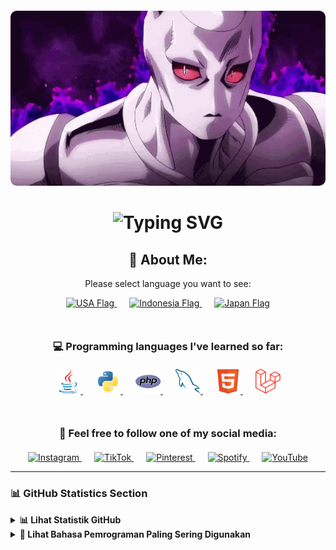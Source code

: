 <div align="center" style="margin-top: 20px;">
    <!-- Menampilkan GIF -->
    <img src="https://github.com/Kevin420-KS/Kevin420-KS/blob/main/a3d5892f2e8074c0f4631e457c7c534b.gif" alt="GIF Animation" width="600" style="border-radius: 10px;" />
</div>

<div align="center" style="margin-top: 30px;">
    <!-- Menampilkan Teks Berjalan -->
    <h1>
        <img src="https://readme-typing-svg.herokuapp.com?font=Jetbrains+mono&size=24&duration=5000&color=FF3333&center=true&vCenter=true&width=600&lines=%E3%82%AD%E3%83%A9%E3%83%BC%E3%82%AF%E3%82%A4%E3%83%BC%E3%83%B3+rm+-rf+%E3%81%9D%E3%81%AE%E3%83%95%E3%82%A9%E3%83%AB%E3%83%80%E3%82%92%E5%A1%B5%E3%81%AB%E3%81%99%E3%82%8B;Killer+Queen+rm+-rf+Those+Folder+Into+Dust" alt="Typing SVG" />
    </h1>
</div>

<div align="center" style="margin-top: 20px;">
    <h2>📖 About Me:</h2>
    <p>Please select language you want to see:</p>
    <div>
        <a href="https://github.com/Kevin420-KS/About-Myself/blob/main/English" target="_blank" rel="noopener noreferrer" style="margin: 0 10px;">
            <img src="https://upload.wikimedia.org/wikipedia/en/a/a4/Flag_of_the_United_States.svg" alt="USA Flag" width="40" height="25" />
        </a>
        <a href="https://github.com/Kevin420-KS/About-Myself/blob/main/Indonesia" target="_blank" rel="noopener noreferrer" style="margin: 0 10px;">
            <img src="https://upload.wikimedia.org/wikipedia/commons/9/9f/Flag_of_Indonesia.svg" alt="Indonesia Flag" width="40" height="25" />
        </a>
        <a href="https://github.com/Kevin420-KS/About-Myself/blob/main/Japanese" target="_blank" rel="noopener noreferrer" style="margin: 0 10px;">
            <img src="https://upload.wikimedia.org/wikipedia/en/9/9e/Flag_of_Japan.svg" alt="Japan Flag" width="40" height="25" />
        </a>
    </div>
</div>

<h3 align="center" style="margin-top: 50px;">💻 Programming languages I've learned so far:</h3>
<p align="center" class="tools-container" style="margin-top: 20px;">
    <a href="https://github.com/Kevin420-KS/PBO" target="_blank" rel="noopener noreferrer" style="margin: 0 10px;">
        <img src="https://raw.githubusercontent.com/devicons/devicon/master/icons/java/java-original.svg" alt="Java" width="40" height="40" class="tool-icon" />
    </a>
    <a href="https://github.com/Kevin420-KS/Python-Script" target="_blank" rel="noopener noreferrer" style="margin: 0 10px;">
        <img src="https://raw.githubusercontent.com/devicons/devicon/master/icons/python/python-original.svg" alt="Python" width="40" height="40" class="tool-icon" />
    </a>
    <a href="https://github.com/Kevin420-KS/DAA" target="_blank" rel="noopener noreferrer" style="margin: 0 10px;">
        <img src="https://raw.githubusercontent.com/devicons/devicon/master/icons/php/php-original.svg" alt="PHP" width="40" height="40" class="tool-icon" />
    </a>
    <a href="https://www.mysql.com" target="_blank" rel="noopener noreferrer" style="margin: 0 10px;">
        <img src="https://raw.githubusercontent.com/devicons/devicon/master/icons/mysql/mysql-original.svg" alt="MySQL" width="40" height="40" class="tool-icon" />
    </a>
    <a href="https://github.com/Kevin420-KS/Pemograman-Website" target="_blank" rel="noopener noreferrer" style="margin: 0 10px;">
        <img src="https://raw.githubusercontent.com/devicons/devicon/master/icons/html5/html5-original.svg" alt="HTML" width="40" height="40" class="tool-icon" />
    </a>
    <a href="https://laravel.com/" target="_blank" rel="noopener noreferrer" style="margin: 0 10px;">
        <img src="https://github.com/Kevin420-KS/Kevin420-KS/blob/main/Laravel.png?raw=true" alt="Laravel" width="40" height="40" class="tool-icon" />
    </a>
</p>

<h3 align="center" style="margin-top: 50px;">🥰 Feel free to follow one of my social media:</h3>
<p align="center" class="social-container" style="margin-top: 20px;">
    <a href="https://www.instagram.com/no_logic_thinker/" target="_blank" rel="noopener noreferrer" style="margin: 0 10px;">
        <img src="https://cdn-icons-png.flaticon.com/512/2111/2111463.png" alt="Instagram" width="40" height="40" class="social-icon" />
    </a>
    <a href="https://www.tiktok.com/@ucup_3sgul?_t=8r4aA9SZe1Y&_r=1" target="_blank" rel="noopener noreferrer" style="margin: 0 10px;">
        <img src="https://cdn-icons-png.flaticon.com/512/3046/3046120.png" alt="TikTok" width="40" height="40" class="social-icon" />
    </a>
    <a href="https://id.pinterest.com/KevinS420/" target="_blank" rel="noopener noreferrer" style="margin: 0 10px;">
        <img src="https://cdn-icons-png.flaticon.com/512/145/145808.png" alt="Pinterest" width="40" height="40" class="social-icon" />
    </a>
    <a href="https://open.spotify.com/playlist/6j9auWzHjFTOchxzfELX2w?si=99b20b2896a54965" target="_blank" rel="noopener noreferrer" style="margin: 0 10px;">
        <img src="https://cdn-icons-png.flaticon.com/512/2111/2111624.png" alt="Spotify" width="40" height="40" class="social-icon" />
    </a>
    <a href="https://www.youtube.com/@Ucup3sgul" target="_blank" rel="noopener noreferrer" style="margin: 0 10px;">
        <img src="https://cdn-icons-png.flaticon.com/512/1384/1384060.png" alt="YouTube" width="40" height="40" class="social-icon" />
    </a>
</p>

---

### 📊 GitHub Statistics Section

<details>
  <summary><b>📊 Lihat Statistik GitHub</b></summary>
  <br />
  <p align="center">
    <img src="https://github-readme-stats.vercel.app/api?username=Kevin420-KS&show_icons=true&theme=tokyonight&hide_border=true" width="400" />
  </p>
</details>

<details>
  <summary><b>🧠 Lihat Bahasa Pemrograman Paling Sering Digunakan</b></summary>
  <br />
  <p align="center">
    <img src="https://github-readme-stats.vercel.app/api/top-langs/?username=Kevin420-KS&layout=compact&theme=tokyonight&langs_count=10&hide_border=true" width="400" />
  </p>
</details>
